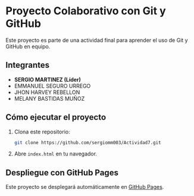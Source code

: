 # Proyecto Colaborativo con Git y GitHub

Este proyecto es parte de una actividad final para aprender el uso de Git y GitHub en equipo.

## Integrantes
- **SERGIO MARTINEZ  (Líder)**
- EMMANUEL SEGURO URREGO 
- JHON HARVEY REBELLON 
- MELANY BASTIDAS MUÑOZ

## Cómo ejecutar el proyecto
1. Clona este repositorio:
   ```bash
   git clone https://github.com/sergiomm003/Actividad7.git
   ```
2. Abre `index.html` en tu navegador.

## Despliegue con GitHub Pages
Este proyecto se desplegará automáticamente en [GitHub Pages](https://sergiomm003.github.io/Actividad7/).
